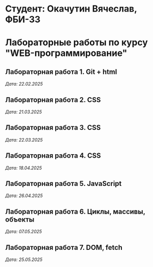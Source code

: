 # Студент: Окачутин Вячеслав, ФБИ-33

# Лабораторные работы по курсу "WEB-программирование"

## Лабораторная работа 1. Git + html

*Дата: 22.02.2025*

## Лабораторная работа 2. CSS

*Дата: 21.03.2025*

## Лабораторная работа 3. CSS

*Дата: 22.03.2025*

## Лабораторная работа 4. CSS

*Дата: 18.04.2025*

## Лабораторная работа 5. JavaScript

*Дата: 26.04.2025*

## Лабораторная работа 6. Циклы, массивы, объекты

*Дата: 07.05.2025*

## Лабораторная работа 7. DOM, fetch

*Дата: 25.05.2025*